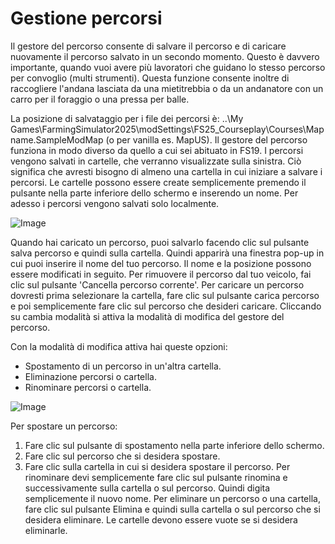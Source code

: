 # Gestione percorsi


Il gestore del percorso consente di salvare il percorso e di caricare nuovamente il percorso salvato in un secondo momento.
Questo è davvero importante, quando vuoi avere più lavoratori che guidano lo stesso percorso per convoglio (multi strumenti).
Questa funzione consente inoltre di raccogliere l'andana lasciata da una mietitrebbia o da un andanatore con un carro per il foraggio o una pressa per balle.

La posizione di salvataggio per i file dei percorsi è: ..\My Games\FarmingSimulator2025\modSettings\FS25_Courseplay\Courses\Mapname.SampleModMap (o per vanilla es. MapUS).
Il gestore del percorso funziona in modo diverso da quello a cui sei abituato in FS19.
I percorsi vengono salvati in cartelle, che verranno visualizzate sulla sinistra. Ciò significa che avresti bisogno di almeno una cartella in cui iniziare a salvare i percorsi.
Le cartelle possono essere create semplicemente premendo il pulsante nella parte inferiore dello schermo e inserendo un nome.
Per adesso i percorsi vengono salvati solo localmente.


![Image](/home/runner/work/CourseplayHelp/CourseplayHelp/managerbasehelp_0_0_765_430.png)


Quando hai caricato un percorso, puoi salvarlo facendo clic sul pulsante salva percorso e quindi sulla cartella. Quindi apparirà una finestra pop-up in cui puoi inserire il nome del tuo percorso.
Il nome e la posizione possono essere modificati in seguito.
Per rimuovere il percorso dal tuo veicolo, fai clic sul pulsante 'Cancella percorso corrente'.
Per caricare un percorso dovresti prima selezionare la cartella, fare clic sul pulsante carica percorso e poi semplicemente fare clic sul percorso che desideri caricare.
Cliccando su cambia modalità si attiva la modalità di modifica del gestore del percorso.



Con la modalità di modifica attiva hai queste opzioni:
- Spostamento di un percorso in un'altra cartella.
- Eliminazione percorsi o cartella.
- Rinominare percorsi o cartella.


![Image](/home/runner/work/CourseplayHelp/CourseplayHelp/manageredithelp_0_0_765_430.png)


Per spostare un percorso:
   1) Fare clic sul pulsante di spostamento nella parte inferiore dello schermo.
   2) Fare clic sul percorso che si desidera spostare.
   3) Fare clic sulla cartella in cui si desidera spostare il percorso.
Per rinominare devi semplicemente fare clic sul pulsante rinomina e successivamente sulla cartella o sul percorso. Quindi digita semplicemente il nuovo nome.
Per eliminare un percorso o una cartella, fare clic sul pulsante Elimina e quindi sulla cartella o sul percorso che si desidera eliminare.
Le cartelle devono essere vuote se si desidera eliminarle.


